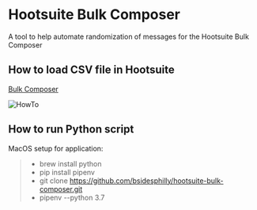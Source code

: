 # Hootsuite Bulk Composer

A tool to help automate randomization of messages for the Hootsuite Bulk Composer

## How to load CSV file in Hootsuite

[Bulk Composer](https://help.hootsuite.com/hc/en-us/articles/222630868-Bulk-Composer)

![HowTo](./media/howto.gif)

## How to run Python script

MacOS setup for application:
> * brew install python
> * pip install pipenv
> * git clone https://github.com/bsidesphilly/hootsuite-bulk-composer.git
> * pipenv --python 3.7
